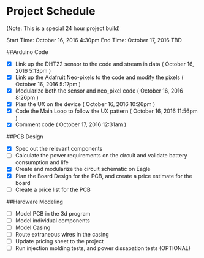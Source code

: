 # Project Schedule

(Note: This is a special 24 hour project build)

Start Time: October 16, 2016 4:30pm
End Time:   October 17, 2016 TBD


##Arduino Code
  - [x] Link up the DHT22 sensor to the code and stream in data                                         (  October 16, 2016  5:13pm  )
  - [x] Link up the Adafruit Neo-pixels to the code and modify the pixels                               (  October 16, 2016  5:17pm  )
  - [x] Modularize both the sensor and neo_pixel code                                                   (  October 16, 2016  8:26pm  )
  - [x] Plan the UX on the device                                                                       (  October 16, 2016  10:26pm )
  - [x] Code the Main Loop to follow the UX pattern                                                     (  October 16, 2016  11:56pm )
  - [x] Comment code                                                                                    (  October 17, 2016  12:31am )

##PCB Design
  - [x] Spec out the relevant components                                                                
  - [ ] Calculate the power requirements on the circuit and validate battery consumption and life      
  - [x] Create and modularize the circuit schematic on Eagle
  - [x] Plan the Board Design for the PCB, and create a price estimate for the board
  - [ ] Create a price list for the PCB

##Hardware Modeling
  - [ ] Model PCB in the 3d program
  - [ ] Model individual components
  - [ ] Model Casing
  - [ ] Route extraneous wires in the casing
  - [ ] Update pricing sheet to the project
  - [ ] Run injection molding tests, and power dissapation tests (OPTIONAL)
